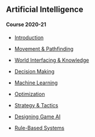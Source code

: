 ## Artificial Intelligence

#### Course 2020-21

* [Introduction](introduction/index.html)

* [Movement & Pathfinding](https://gebakx.github.io/mv-games/)

* [World Interfacing & Knowledge](perception/index.html)

* [Decision Making](https://gebakx.github.io/dm-games/)

* [Machine Learning](https://gebakx.github.io/ml-games/)

* [Optimization](optimization/index.html)

* [Strategy & Tactics](tactics/index.html)

* [Designing Game AI](design/index.html) 

* [Rule-Based Systems](rules/index.html) 

<!--
- bezier & patrol (incloure a Movement)
-->
